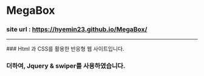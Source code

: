 # MegaBox
### site url : https://hyemin23.github.io/MegaBox/

<hr/>
### Html 과 CSS를 활용한 반응형 웹 사이트입니다.

### 더하여, Jquery & swiper를 사용하였습니다.
